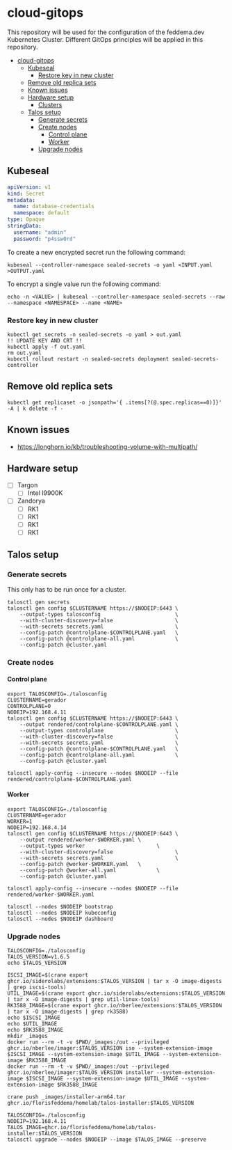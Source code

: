 # cloud-gitops

This repository will be used for the configuration of the feddema.dev Kubernetes Cluster. Different GitOps principles will be applied in this repository.

<!-- TOC -->
* [cloud-gitops](#cloud-gitops)
  * [Kubeseal](#kubeseal)
    * [Restore key in new cluster](#restore-key-in-new-cluster)
  * [Remove old replica sets](#remove-old-replica-sets)
  * [Known issues](#known-issues)
  * [Hardware setup](#hardware-setup)
    * [Clusters](#clusters)
  * [Talos setup](#talos-setup)
    * [Generate secrets](#generate-secrets)
    * [Create nodes](#create-nodes)
      * [Control plane](#control-plane)
      * [Worker](#worker)
    * [Upgrade nodes](#upgrade-nodes)
<!-- TOC -->

## Kubeseal

```yaml
apiVersion: v1
kind: Secret
metadata:
  name: database-credentials
  namespace: default
type: Opaque
stringData:
  username: "admin"
  password: "p4ssw0rd"
```

To create a new encrypted secret run the following command:

```shell
kubeseal --controller-namespace sealed-secrets -o yaml <INPUT.yaml >OUTPUT.yaml
```

To encrypt a single value run the following command:

```shell
echo -n <VALUE> | kubeseal --controller-namespace sealed-secrets --raw --namespace <NAMESPACE> --name <NAME>
```

### Restore key in new cluster

```shell
kubectl get secrets -n sealed-secrets -o yaml > out.yaml
!! UPDATE KEY AND CRT !!
kubectl apply -f out.yaml
rm out.yaml
kubectl rollout restart -n sealed-secrets deployment sealed-secrets-controller
```

## Remove old replica sets

```shell
kubectl get replicaset -o jsonpath='{ .items[?(@.spec.replicas==0)]}' -A | k delete -f -
```

## Known issues

- https://longhorn.io/kb/troubleshooting-volume-with-multipath/

## Hardware setup

- [ ] Targon
  - [ ] Intel I9900K
- [ ] Zandorya
  - [ ] RK1
  - [ ] RK1
  - [ ] RK1
  - [ ] RK1

## Talos setup

### Generate secrets

This only has to be run once for a cluster.

```shell
talosctl gen secrets
talosctl gen config $CLUSTERNAME https://$NODEIP:6443 \
    --output-types talosconfig                        \
    --with-cluster-discovery=false                    \
    --with-secrets secrets.yaml                       \
    --config-patch @controlplane-$CONTROLPLANE.yaml   \
    --config-patch @controlplane-all.yaml             \
    --config-patch @cluster.yaml
```

### Create nodes

#### Control plane

```shell
export TALOSCONFIG=./talosconfig
CLUSTERNAME=gerador
CONTROLPLANE=0
NODEIP=192.168.4.11
talosctl gen config $CLUSTERNAME https://$NODEIP:6443 \
    --output rendered/controlplane-$CONTROLPLANE.yaml \
    --output-types controlplane                       \
    --with-cluster-discovery=false                    \
    --with-secrets secrets.yaml                       \
    --config-patch @controlplane-$CONTROLPLANE.yaml   \
    --config-patch @controlplane-all.yaml             \
    --config-patch @cluster.yaml
    
talosctl apply-config --insecure --nodes $NODEIP --file rendered/controlplane-$CONTROLPLANE.yaml
```

#### Worker

```shell
export TALOSCONFIG=./talosconfig
CLUSTERNAME=gerador
WORKER=1
NODEIP=192.168.4.14
talosctl gen config $CLUSTERNAME https://$NODEIP:6443 \
    --output rendered/worker-$WORKER.yaml \
    --output-types worker                       \
    --with-cluster-discovery=false                    \
    --with-secrets secrets.yaml                       \
    --config-patch @worker-$WORKER.yaml   \
    --config-patch @worker-all.yaml             \
    --config-patch @cluster.yaml
    
talosctl apply-config --insecure --nodes $NODEIP --file rendered/worker-$WORKER.yaml
```

```shell
talosctl --nodes $NODEIP bootstrap
talosctl --nodes $NODEIP kubeconfig
talosctl --nodes $NODEIP dashboard
```

### Upgrade nodes

```shell
TALOSCONFIG=./talosconfig
TALOS_VERSION=v1.6.5
echo $TALOS_VERSION

ISCSI_IMAGE=$(crane export ghcr.io/siderolabs/extensions:$TALOS_VERSION | tar x -O image-digests | grep iscsi-tools)
UTIL_IMAGE=$(crane export ghcr.io/siderolabs/extensions:$TALOS_VERSION | tar x -O image-digests | grep util-linux-tools)
RK3588_IMAGE=$(crane export ghcr.io/nberlee/extensions:$TALOS_VERSION | tar x -O image-digests | grep rk3588)
echo $ISCSI_IMAGE
echo $UTIL_IMAGE
echo $RK3588_IMAGE
mkdir _images
docker run --rm -t -v $PWD/_images:/out --privileged ghcr.io/nberlee/imager:$TALOS_VERSION iso --system-extension-image $ISCSI_IMAGE --system-extension-image $UTIL_IMAGE --system-extension-image $RK3588_IMAGE
docker run --rm -t -v $PWD/_images:/out --privileged ghcr.io/nberlee/imager:$TALOS_VERSION installer --system-extension-image $ISCSI_IMAGE --system-extension-image $UTIL_IMAGE --system-extension-image $RK3588_IMAGE

crane push _images/installer-arm64.tar ghcr.io/florisfeddema/homelab/talos-installer:$TALOS_VERSION
```

```shell
TALOSCONFIG=./talosconfig
NODEIP=192.168.4.11
TALOS_IMAGE=ghcr.io/florisfeddema/homelab/talos-installer:$TALOS_VERSION
talosctl upgrade --nodes $NODEIP --image $TALOS_IMAGE --preserve
```
